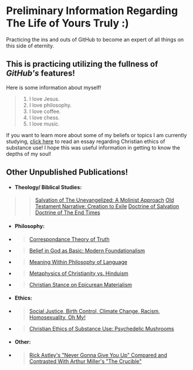 # Preliminary Information Regarding The Life of Yours Truly :)
Practicing the ins and outs of GitHub to become an expert of all things on this side of eternity. 


## This is practicing utilizing the fullness of *GitHub's* features! ##
Here is some information about myself!
>1. I love Jesus.
>2. I love philosophy.
>3. I love coffee.
>4. I love chess.
>5. I love music.

If you want to learn more about some of my beliefs or topics I am currently studying, [click here](https://github.com/gboyette929929/Papers/blob/main/PHI2500%20Final%20Research%20Essay.pdf "The Devouring Lion: Psychedelics or Pride?") to read an essay regarding Christian ethics of substance use!
I hope this was useful information in getting to know the depths of my soul!

## Other Unpublished Publications! ##
- #### Theology/ Biblical Studies: ####
>>[Salvation of The Unevangelized: A Molinist Approach](https://github.com/gboyette929929/Papers/blob/main/PHI4600%20Final%20Essay.docx)
>>[Old Testament Narrative: Creation to Exile](https://github.com/gboyette929929/Papers/blob/main/OTS%20Creation%20to%20Exile%20Retelling.pdf)
>>[Doctrine of Salvation](https://github.com/gboyette929929/Papers/blob/main/Doctrine%20of%20Salvation.pdf)
>>[Doctrine of The End Times](https://github.com/gboyette929929/Papers/blob/main/Doctrine%20of%20the%20end%20times.pdf)
  >
- #### Philosophy: ####
- >[Correspondance Theory of Truth](https://github.com/gboyette929929/Papers/blob/main/PHI3550%20Knowledge%20Position%20Paper%20%20(1).pdf)
- >[Belief in God as Basic: Modern Foundationalism](https://github.com/gboyette929929/Papers/blob/main/PHI3550%20Knowledge%20Position%20Paper%20%20(2).pdf)
- >[Meaning Within Philosophy of Language](https://github.com/gboyette929929/Papers/blob/main/PHI3550%20Position%20Paper%203.pdf)
- >[Metaphysics of Christianity vs. Hinduism](https://github.com/gboyette929929/Papers/blob/main/Death%20to%20Self%20(PHI2100%20Final%20Essay).pdf)
- >[Christian Stance on Epicurean Materialism](https://github.com/gboyette929929/Papers/blob/main/GB2%20Nature%20of%20Things%20Final%20Essay%20.pdf)
  >
- #### Ethics: ####
- >[Social Justice, Birth Control, Climate Change, Racism, Homosexuality, Oh My!](https://github.com/gboyette929929/Papers/blob/main/ETH5100-SP.2024%20Position%20Statement%20Final.pdf)
- >[Christian Ethics of Substance Use: Psychedelic Mushrooms](https://github.com/gboyette929929/Papers/blob/main/PHI2500%20Final%20Research%20Essay.pdf)
  >
- #### Other: ####
- >[Rick Astley's "Never Gonna Give You Up" Compared and Contrasted With Arthur Miller's "The Crucible"](https://github.com/gboyette929929/Papers/blob/main/Research%20Paper%20ENG1120.pdf)
